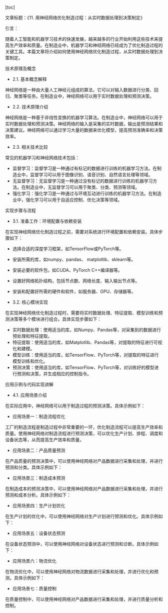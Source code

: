 
[toc]                    
                
                
文章标题：《11. 用神经网络优化制造过程：从实时数据处理到决策制定》

引言：

随着人工智能和机器学习技术的快速发展，越来越多的行业开始利用这些技术来提高生产效率和质量。在制造业中，机器学习和神经网络已经成为了优化制造过程的关键工具。本篇文章将介绍如何使用神经网络优化制造过程，从实时数据处理到决策制定。

技术原理及概念

- 2.1. 基本概念解释

神经网络是一种由大量人工神经元组成的算法，它可以对输入数据进行分类、回归、聚类等任务。在制造业中，神经网络可以用于实时数据处理和预测决策。

- 2.2. 技术原理介绍

神经网络是一种基于非线性变换的机器学习算法。在制造业中，神经网络可以用于实时数据处理和预测决策。神经网络的输入是采集的实时数据，输出是预测结果和决策建议。神经网络可以通过学习大量的数据来优化模型，提高预测准确率和决策效率。

- 2.3. 相关技术比较

常见的机器学习和神经网络技术包括：

- 监督学习：监督学习是一种通过有标记的数据进行训练的机器学习方法。在制造业中，监督学习可以用于图像识别、语音识别、自然语言处理等领域。
- 无监督学习：无监督学习是一种通过没有标记的数据进行训练的机器学习方法。在制造业中，无监督学习可以用于聚类、分类、预测等领域。
- 强化学习：强化学习是一种通过与环境互动进行训练的机器学习方法。在制造业中，强化学习可以用于自适应控制、优化决策等领域。

实现步骤与流程

- 3.1. 准备工作：环境配置与依赖安装

在实现神经网络优化制造过程之前，需要对系统进行环境配置和依赖安装。具体步骤如下：

- 选择合适的深度学习框架，如TensorFlow或PyTorch等。
- 安装所需的库，如numpy、pandas、 matplotlib、sklearn等。
- 安装必要的软件包，如CUDA、PyTorch C++编译器等。
- 设置好网络拓扑结构，包括节点数、网络长度、输入输出节点等。
- 安装和配置好所需的硬件和软件，如服务器、GPU、存储器等。

- 3.2. 核心模块实现

在实现神经网络优化制造过程时，需要将实时数据处理、特征提取、模型训练和预测决策等多个模块进行组合。具体实现步骤如下：

- 实时数据处理：使用适当的库，如Numpy、Pandas等，对采集到的数据进行预处理和特征提取。
- 特征提取：使用适当的库，如Matplotlib、Pandas等，对提取的特征进行可视化和建模。
- 模型训练：使用适当的库，如TensorFlow、PyTorch等，对提取的特征进行模型训练和优化。
- 预测决策：使用适当的库，如TensorFlow、PyTorch等，对训练好的模型进行预测和决策，并生成相应的控制指令。

应用示例与代码实现讲解

- 4.1. 应用场景介绍

在实际应用中，神经网络可以用于制造过程的预测决策。具体示例如下：

- 应用场景一：制造流程优化

工厂的制造流程是制造过程中非常重要的一环，优化制造流程可以提高生产效率和质量。使用神经网络对制造流程进行预测决策，可以优化生产计划、排程、调度和设备状态等，从而提高生产效率和质量。

- 应用场景二：产品质量预测

在产品质量的预测决策中，可以使用神经网络对产品数据进行采集和处理，并进行预测和分类。具体示例如下：

- 应用场景三：制造成本预测

在制造成本的预测决策中，可以使用神经网络对产品数据进行采集和处理，并进行预测和成本分析。具体示例如下：

- 应用场景四：生产计划优化

在生产计划的优化中，可以使用神经网络对生产计划进行预测和优化。具体示例如下：

- 应用场景五：设备状态预测

在设备状态预测中，可以使用神经网络对设备状态进行预测和诊断。具体示例如下：

- 应用场景六：物流优化

在物流优化中，可以使用神经网络对物流数据进行采集和处理，并进行优化和预测。具体示例如下：

- 应用场景七：质量控制

在质量控制中，可以使用神经网络对产品数据进行采集和处理，并进行质量分析和控制。

